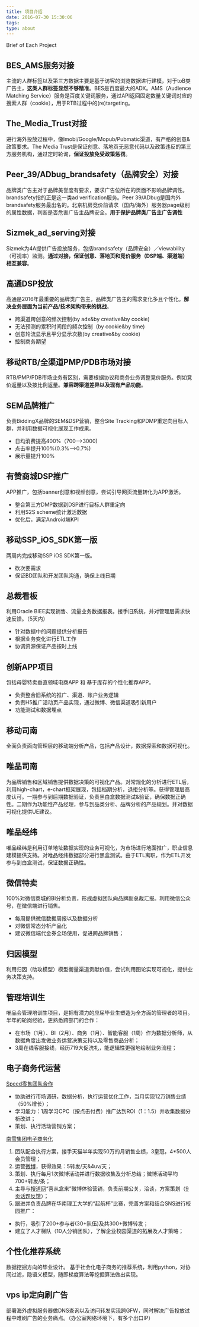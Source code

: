 ```yaml
---
title: 项目介绍
date: 2016-07-30 15:30:06
tags:
type: about
---
```

Brief of Each Project

<!-- more -->

## BES_AMS服务对接
主流的人群标签以及第三方数据主要是基于访客的浏览数据进行建模，对于toB类广告主，**这类人群标签显然不够精准**。BES是百度最大的ADX。AMS（Audience Matching Service）服务是百度关键词服务，通过API返回固定数量关键词对应的搜索人群（cookie），用于RTB过程中的(re)targeting。

## The_Media_Trust对接
进行海外投放过程中，像Imobi/Google/Mopub/Pubmatic渠道，有严格的创意&政策要求。The Media Trust是保证创意、落地页无恶意代码以及政策违反的第三方服务机构，通过定时轮询，**保证投放免受政策惩罚**。

## Peer_39/ADbug_brandsafety（品牌安全）对接
品牌类广告主对于品牌美誉度有要求，要求广告位所在的页面不影响品牌调性。brandsafety指的正是这一类ad verification服务。Peer 39/ADbug是国内外brandsafety服务最出名的。北京机房竞价前请求（国内/海外）服务器page级别的属性数据，判断是否危害广告主品牌安全。**用于保护品牌类广告主广告调性**

## Sizmek_ad_serving对接
Sizmek为4A提供广告投放服务，包括brandsafety（品牌安全）／viewability（可视率）监测。**通过对接，保证创意、落地页和竞价服务（DSP端、渠道端）相互兼容**。

## 高通DSP投放
高通是2016年最重要的品牌类广告主，品牌类广告主的需求变化多且个性化。**解决业务层面为当前产品/技术架构带来的挑战**。
+ 跨渠道跨创意的频次控制(by adx&by creative&by cookie)
+ 无法预测的累积时间段的频次控制（by cookie&by time)
+ 创意轮流显示且平分显示次数(by creative&by cookie)
+ 控制商务期望

## 移动RTB/全渠道PMP/PDB市场对接
RTB/PMP/PDB市场业务有区别，需要根据协议和商务业务调整竞价服务。例如竞价返量以及按比例返量。**兼容跨渠道差异以及现有产品功能**。

## SEM品牌推广
负责BiddingX品牌的SEM&DSP营销，整合Site Tracking和PDMP重定向目标人群，并利用数据可视化展现工作成果。
+ 日均消费提高400%（700-->3000)
+ 点击率提升100%(0.3%-->0.7%)
+ 展示量提升100%

## 有赞商城DSP推广
APP推广，包括banner创意和视频创意，尝试引导网页流量转化为APP激活。
+ 整合第三方DMP数据到DSP进行目标人群重定向
+ 利用S2S scheme统计激活数据
+ 优化后，满足Android端KPI

## 移动SSP_iOS_SDK第一版
两周内完成移动SSP iOS SDK第一版。
+ 砍次要需求
+ 保证BD团队和开发团队沟通，确保上线日期

## 总裁看板
利用Oracle BIEE实现销售、流量业务数据报表。接手旧系统，并对管理层需求快速反馈。（5天内）
+ 针对数据中的问题提供分析报告
+ 根据业务变化进行ETL工作
+ 协调资源保证产品按时上线

## 创新APP项目
包括母婴特卖垂直领域电商APP 和 基于库存的个性化推荐APP。
+ 负责整合旧系统的推广、渠道、账户业务逻辑
+ 负责H5推广活动页产品实现，通过微博、微信渠道吸引新用户
+ 功能测试和数据埋点

## 移动司南
全面负责面向管理层的移动端分析产品，包括产品设计，数据探索和数据可视化。

## 唯品司南
为品牌销售和区域销售提供数据决策的可视化产品。对常规化的分析进行ETL后，利用high-chart，e-chart框架展现，包括档期分析，退拒分析等。获得管理层高度认可。一期参与到后期数据验证，负责黑白盒数据测试&验证，确保数据正确性。二期作为功能性产品经理，参与到品类分析、品牌分析的产品规划。并对数据可视化提供UE建议。

## 唯品经纬
唯品经纬是利用订单地址数据实现的业务可视化，为市场进行地面推广，职业信息建模提供支持。对唯品经纬数据部分进行黑盒测试。由于ETL离职，作为ETL开发参与到白盒测试，保证数据正确性。

## 微信特卖
100%对微信商城的BI分析负责，形成虚拟团队向品牌副总裁汇报。利用微信公众号，在微信端进行销售。
+ 每周提供微信数据周报以及数据分析
+ 对微信常态分析产品化
+ 建议微信端代金券全场使用，促进跨品牌销售；

## 归因模型
利用归因（助攻模型）模型衡量渠道贡献价值，尝试利用图论实现可视化，提供业务决策支持。

## 管理培训生
唯品会管理培训生项目，是把有潜力的应届毕业生塑造为全方面的管理者的项目。
半年的轮岗经验，更熟悉跨部门的合作：
+ 在市场（1月）、BI（2月）、商务（1月）、智能客服（1周）作为数据分析师，从数据角度出发做业务运营决策支持以及零售商品分析；
+ 3周在线客服接线，经历719大促洗礼，能逻辑性更强地绘制业务流程；

## 电子商务代运营
[Speed零售团队合作](http://xinshidou.taobao.com)
+ 协助进行市场调研，数据分析，执行运营优化工作，当月实现12万销售业绩（50%增长）；
+ 学习能力：1周学习CPC（按点击付费）推广达到ROI（1：1.5）并收集数据分析改进；
+ 策划、执行活动营销方案；

[南雪集团电子商务化](http://nicexgz.tmall.com)
1. 团队配合执行方案，接手天猫半年实现50万的月销售业绩，3皇冠，4*500人会员管理；
2. 运营[微博](http://weibo.com/nicex)，获得效果：5转发/天&4uv/天；
3. 策划、执行每月1次微博活动并进行数据收集及分析总结；微博活动平均700+转发/条；
4. 主导与[搜道网](http://www.sodao.com)“喜从盒来”微博体验营销，负责前期公关，洽谈，方案策划（[9页话题反馈](http://s.weibo.com/weibo/%25E6%2590%259C%25E9%2581%2593%2520%25E5%258D%2597%25E9%259B%25AA&b=1&nodup=1)）；
5. 跟进并负责品牌在华南理工大学的“起航杯”比赛，完善方案和结合SNS进行校园推广：
 + 执行，吸引了200+参与者(30+队伍)及共300+微博转发；
 + 建立了人才梯队（10人分销团队），了解企业校园渠道的拓展及人才策略；


## 个性化推荐系统
数据挖掘方向的毕业设计。
基于社会化电子商务的推荐系统，利用python，对协同过滤，隐语义模型，随即梯度算法等挖掘算法做出实现。

## vps ip定向刷广告 
部署海外虚拟服务器做DNS查询以及访问转发实现跨GFW，同时解决广告投放过程中难刷广告的业务痛点。（办公室网络环境下，有多个出口IP）